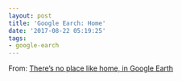 ```yaml
---
layout: post
title: 'Google Earch: Home'
date: '2017-08-22 05:19:25'
tags:
- google-earch
---
```


From: [There’s no place like home, in Google Earth](https://www.blog.google/products/earth/theres-no-place-home-google-earth/)